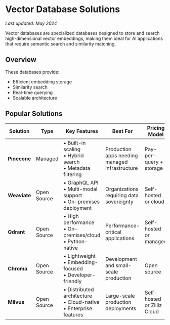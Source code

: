 # Vector Database Solutions

*Last updated: May 2024*

Vector databases are specialized databases designed to store and search high-dimensional vector embeddings, making them ideal for AI applications that require semantic search and similarity matching.

## Overview

These databases provide:
- Efficient embedding storage
- Similarity search
- Real-time querying
- Scalable architecture

## Popular Solutions

| Solution | Type | Key Features | Best For | Pricing Model |
|----------|------|--------------|-----------|---------------|
| **Pinecone** | Managed | • Built-in scaling<br>• Hybrid search<br>• Metadata filtering | Production apps needing managed infrastructure | Pay-per-query + storage |
| **Weaviate** | Open Source | • GraphQL API<br>• Multi-modal support<br>• On-premises deployment | Organizations requiring data sovereignty | Self-hosted or cloud |
| **Qdrant** | Open Source | • High performance<br>• On-premises/cloud<br>• Python-native | Performance-critical applications | Self-hosted or managed |
| **Chroma** | Open Source | • Lightweight<br>• Embedding-focused<br>• Developer-friendly | Development and small-scale production | Open source |
| **Milvus** | Open Source | • Distributed architecture<br>• Cloud-native<br>• Enterprise features | Large-scale production deployments | Self-hosted or Zilliz Cloud | 